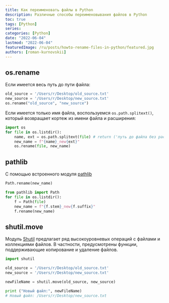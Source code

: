 ```yaml
---
title: Как переименовать файлы в Python 
description: Различные способы переименовывания файлов в Python
toc: true
tags: [Python]
series:
categories: [Python]
date: "2022-06-04"
lastmod: "2022-06-04"
featuredImage: /ru/posts/howto-rename-files-in-python/featured.jpg
authors: [roman-kurnovskii]
---
```


## os.rename

Если имеется весь путь до пути файла:
```python
old_source = '/Users/r/Desktop/old_source.txt'
new_source = '/Users/r/Desktop/new_source.txt'
os.rename("old_source", "new_source")
```

Если имеется только имя файла, воспользуемся `os.path.splitext()`, который возвращает кортеж из имени файла и расширения:
```python
import os
for file in os.listdir():
    name, ext = os.path.splitext(file) # return ('путь до файла без расщирения', '.txt')
    new_name = f"{name}_new{ext}"
    os.rename(file, new_name)
```

## pathlib
С помощью встроенного модуля [pathlib](https://docs.python.org/3/library/pathlib.html)

```python
Path.rename(new_name)
```

```python
from pathlib import Path
for file in os.listdir():
    f = Path(file)
    new_name = f"{f.stem}_new{f.suffix}"
    f.rename(new_name)
```


## shutil.move
Модуль [Shutil](https://docs.python.org/3/library/shutil.html) предлагает ряд высокоуровневых операций с файлами и коллекциями файлов. В частности, предусмотрены функции, поддерживающие копирование и удаление файлов.

```python
import shutil

old_source = '/Users/r/Desktop/old_source.txt'
new_source = '/Users/r/Desktop/new_source.txt'

newFileName = shutil.move(old_source, new_source)

print ("Новый файл:", newFileName)
# Новый файл: /Users/r/Desktop/new_source.txt
```
